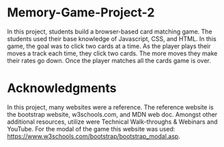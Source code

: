 # Memory-Game-Project-2
In this project, students build a browser-based card matching game. The students used their base knowledge of Javascript, CSS, and HTML. In this game, the goal was to click two cards at a time. As the player plays their moves a track each time, they click two cards. The more moves they make their rates go down. Once the player matches all the cards game is over.
# Acknowledgments
In this project, many websites were a reference. The reference website is the bootstrap website, w3schools.com, and MDN web doc. Amongst other additional resources, utilize were Technical Walk-throughs & Webinars and YouTube. For the modal of the game this website was used: https://www.w3schools.com/bootstrap/bootstrap_modal.asp.

